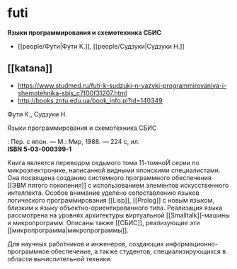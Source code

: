 # futi

**Языки программирования и схемотехника СБИС**
- [[people/Фути|Фути К.]], [[people/Судзуки|Судзуки Н.]]

## [[katana]]

- https://www.studmed.ru/futi-k-sudzuki-n-yazyki-programmirovaniya-i-shemotehnika-sbis_c7f00f31207.html
- http://books.zntu.edu.ua/book_info.pl?id=140349

Фути К., Судзуки Н.  

Языки программирования и схемотехника СБИС

: Пер. с япон. — М.: Мир, 1988. — 224 с, ил.  
**ISBN 5-03-000399-1**

Книга является переводом седьмого тома 11-томноЙ серии по микроэлектронике, написанной видными японскими специалистами. Она посвящена созданию системного программного обеспечения [[ЭВМ пятого поколения]] с использованием элементов искусственного интеллекта. Особое внимание уделено сопоставлению языков логического программирования [[Lisp]], [[Prolog]] с новым языком, близким к языку объектно-ориентированного типа. Реализация языка рассмотрена на уровнях архитектуры виртуальной [[Smalltalk]]-машины и микропрограмм. Описаны также [[СБИС]], реализующие эти [[микропрограмма|микропрограммы]]. 

Для научных работников и инженеров, создающих информационно-программное обеспечение, а также студентов, специализирующихся в области вычислительной техники.

